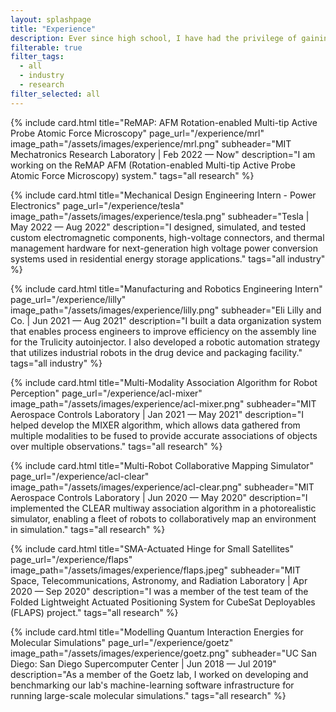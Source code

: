 ```yaml
---
layout: splashpage
title: "Experience"
description: Ever since high school, I have had the privilege of gaining valuable work experience through research internships at the university-level and through engineering internships in industry.
filterable: true
filter_tags:
  - all
  - industry
  - research
filter_selected: all
---
```


{% include card.html
	title="ReMAP&colon; AFM Rotation-enabled Multi-tip Active Probe Atomic Force Microscopy"
	page_url="/experience/mrl"
	image_path="/assets/images/experience/mrl.png"
	subheader="MIT Mechatronics Research Laboratory | Feb 2022 — Now"
	description="I am working on the ReMAP AFM (Rotation-enabled Multi-tip Active Probe Atomic Force Microscopy) system."
	tags="all research"
%}

{% include card.html
	title="Mechanical Design Engineering Intern - Power Electronics"
	page_url="/experience/tesla"
	image_path="/assets/images/experience/tesla.png"
	subheader="Tesla | May 2022 — Aug 2022"
	description="I designed, simulated, and tested custom electromagnetic components, high-voltage connectors, and thermal management hardware for next-generation high voltage power conversion systems used in residential energy storage applications."
	tags="all industry"
%}

{% include card.html
	title="Manufacturing and Robotics Engineering Intern"
	page_url="/experience/lilly"
	image_path="/assets/images/experience/lilly.png"
	subheader="Eli Lilly and Co. | Jun 2021 — Aug 2021"
	description="I built a data organization system that enables process engineers to improve efficiency on the assembly line for the Trulicity autoinjector. I also developed a robotic automation strategy that utilizes industrial robots in the drug device and packaging facility."
	tags="all industry"
%}

{% include card.html
	title="Multi-Modality Association Algorithm for Robot Perception"
	page_url="/experience/acl-mixer"
	image_path="/assets/images/experience/acl-mixer.png"
	subheader="MIT Aerospace Controls Laboratory | Jan 2021 — May 2021"
	description="I helped develop the MIXER algorithm, which allows data gathered from multiple modalities to be fused to provide accurate associations of objects over multiple observations."
	tags="all research"
%}

{% include card.html
	title="Multi-Robot Collaborative Mapping Simulator"
	page_url="/experience/acl-clear"
	image_path="/assets/images/experience/acl-clear.png"
    subheader="MIT Aerospace Controls Laboratory | Jun 2020 — May 2020"
	description="I implemented the CLEAR multiway association algorithm in a photorealistic simulator, enabling a fleet of robots to collaboratively map an environment in simulation."
	tags="all research"
%}

{% include card.html
	title="SMA-Actuated Hinge for Small Satellites"
	page_url="/experience/flaps"
	image_path="/assets/images/experience/flaps.jpeg"
	subheader="MIT Space, Telecommunications, Astronomy, and Radiation Laboratory | Apr 2020 — Sep 2020"
	description="I was a member of the test team of the Folded Lightweight Actuated Positioning System for CubeSat Deployables (FLAPS) project."
	tags="all research"
%}

{% include card.html
	title="Modelling Quantum Interaction Energies for Molecular Simulations"
	page_url="/experience/goetz"
	image_path="/assets/images/experience/goetz.png"
    subheader="UC San Diego: San Diego Supercomputer Center | Jun 2018 — Jul 2019"
	description="As a member of the Goetz lab, I worked on developing and benchmarking our lab's machine-learning software infrastructure for running large-scale molecular simulations."
	tags="all research"
%}